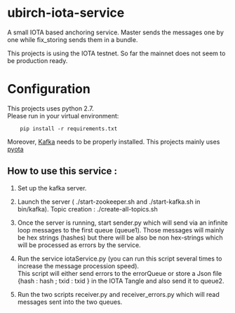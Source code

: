# ubirch-iota-service
A small IOTA based anchoring service. Master sends the messages one by one while fix_storing sends them in a bundle.

This projects is using the IOTA testnet. So far the mainnet does not seem to be production ready.

# Configuration
This projects uses python 2.7. <br>
Please run in your virtual environment:

        pip install -r requirements.txt
       
Moreover, [Kafka](https://kafka.apache.org/) needs to be properly installed.
This projects mainly uses [pyota](https://media.readthedocs.org/pdf/pyota/develop/pyota.pdf)



## How to use this service :

1. Set up the kafka server.

2. Launch the server ( ./start-zookeeper.sh and ./start-kafka.sh in bin/kafka). Topic creation : ./create-all-topics.sh

4. Once the server is running, start sender.py which will send via an infinite loop messages to the first queue (queue1). Those messages will mainly be hex strings (hashes) but there will be also be non hex-strings which will be processed as errors by the service.

5. Run the service iotaService.py (you can run this script several times to increase the message procession speed). <br> This script will either send errors to the errorQueue or store a Json file {hash : hash ; txid : txid } in the IOTA Tangle and also send it to queue2.

6. Run the two scripts receiver.py and receiver_errors.py which will read messages sent into the two queues.
